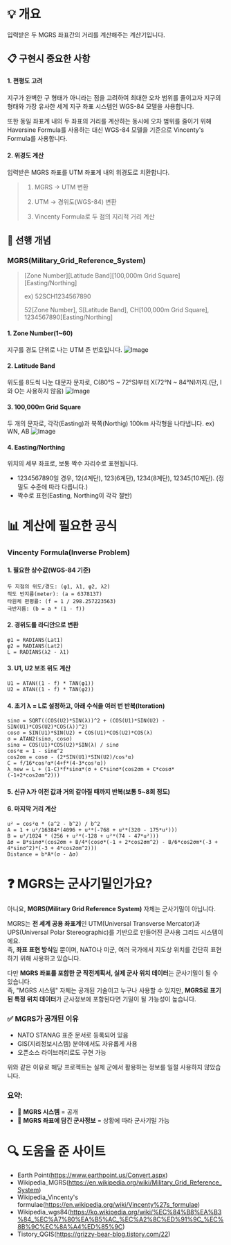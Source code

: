 # 💡 개요
입력받은 두 MGRS 좌표간의 거리를 계산해주는 계산기입니다.


## 📋 구현시 중요한 사항
#### 1. 편평도 고려
지구가 완벽한 구 형태가 아니라는 점을 고려하여 최대한 오차 범위를 줄이고자 지구의 형태와 가장 유사한 세계 지구 좌표 시스템인 WGS-84 모델을 사용합니다.

또한 동일 좌표계 내의 두 좌표의 거리를 계산하는 동시에 오차 범위를 줄이기 위해 Haversine Formula를 사용하는 대신 WGS-84 모델을 기준으로 Vincenty's Formula를 사용합니다.

#### 2. 위경도 계산
입력받은 MGRS 좌표를 UTM 좌표계 내의 위경도로 치환합니다.


> 1. MGRS -> UTM 변환
>
> 2. UTM ->  경위도(WGS-84) 변환
>
> 3. Vincenty Formula로 두 점의 지리적 거리 계산


## 📝 선행 개념
### MGRS(Military_Grid_Reference_System)
> [Zone Number][Latitude Band][100,000m Grid Square][Easting/Northing]
>
> ex) 52SCH1234567890
>
> 52[Zone Number],
> S[Latitude Band],
> CH[100,000m Grid Square],
> 1234567890[Easting/Northing]

#### 1. Zone Number(1~60)
  지구를 경도 단위로 나는 UTM 존 번호입니다.
  ![Image](https://github.com/user-attachments/assets/f0a98788-e945-4706-9fda-aabb3580ba71)

#### 2. Latitude Band
  위도를 8도씩 나눈 대문자 문자로, C(80°S ~ 72°S)부터 X(72°N ~ 84°N)까지.(단, I와 O는 사용하지 않음)
  ![Image](https://github.com/user-attachments/assets/a8bb38c3-2045-46dd-bcca-a92d530f0b9e)

#### 3. 100,000m Grid Square
  두 개의 문자로, 각각(Easting)과 북쪽(Northig) 100km 사각형을 나타냅니다.
  ex) WN, AB
  ![Image](https://github.com/user-attachments/assets/f69f0b87-520e-4dc1-9ae5-3b4e3504a344)

#### 4. Easting/Northing
  위치의 세부 좌표로, 보통 짝수 자리수로 표현됩니다.
  - 1234567890일 경우, 12(4계단), 123(6계단), 1234(8계단), 12345(10계단). (정밀도 수준에 따라 다릅니다.)
  - 짝수로 표현(Easting, Northing이 각각 절반)


# 📊 계산에 필요한 공식
### Vincenty Formula(Inverse Problem)

#### 1. 필요한 상수값(WGS-84 기준)
```
두 지점의 위도/경도: (φ1, λ1, φ2, λ2)
적도 반지름(meter): (a = 6378137)
타원체 편평률: (f = 1 / 298.257223563)
극반지름: (b = a * (1 - f))
```

#### 2. 경위도를 라디안으로 변환
```
φ1 = RADIANS(Lat1)
φ2 = RADIANS(Lat2)
L = RADIANS(λ2 - λ1)
```

#### 3. U1, U2 보조 위도 계산
```
U1 = ATAN((1 - f) * TAN(φ1))
U2 = ATAN((1 - f) * TAN(φ2))
```

#### 4. 초기 λ = L로 설정하고, 아래 수식을 여러 번 반복(Iteration)
```
sinσ = SQRT((COS(U2)*SIN(λ))^2 + (COS(U1)*SIN(U2) - SIN(U1)*COS(U2)*COS(λ))^2)
cosσ = SIN(U1)*SIN(U2) + COS(U1)*COS(U2)*COS(λ)
σ = ATAN2(sinσ, cosσ)
sinα = COS(U1)*COS(U2)*SIN(λ) / sinσ
cos²α = 1 - sinα^2
cos2σm = cosσ - (2*SIN(U1)*SIN(U2)/cos²α)
C = f/16*cos²α*(4+f*(4-3*cos²α))
λ_new = L + (1-C)*f*sinα*(σ + C*sinσ*(cos2σm + C*cosσ*(-1+2*cos2σm^2)))
```

#### 5. 신규 λ가 이전 값과 거의 같아질 때까지 반복(보통 5~8회 정도)

#### 6. 마지막 거리 계산
```
u² = cos²α * (a^2 - b^2) / b^2
A = 1 + u²/16384*(4096 + u²*(-768 + u²*(320 - 175*u²)))
B = u²/1024 * (256 + u²*(-128 + u²*(74 - 47*u²)))
Δσ = B*sinσ*(cos2σm + B/4*(cosσ*(-1 + 2*cos2σm^2) - B/6*cos2σm*(-3 + 4*sinσ^2)*(-3 + 4*cos2σm^2)))
Distance = b*A*(σ - Δσ)
```

# ❓ MGRS는 군사기밀인가요?
아니요, **MGRS(Military Grid Reference System)** 자체는 군사기밀이 아닙니다.

MGRS는 **전 세계 공용 좌표계**인 UTM(Universal Transverse Mercator)과 UPS(Universal Polar Stereographic)를 기반으로 만들어진 군사용 그리드 시스템이에요.  
즉, **좌표 표현 방식**일 뿐이며, NATO나 미군, 여러 국가에서 지도상 위치를 간단히 표현하기 위해 사용하고 있습니다.

다만 **MGRS 좌표를 포함한 군 작전계획서, 실제 군사 위치 데이터**는 군사기밀이 될 수 있습니다.  
즉, "MGRS 시스템" 자체는 공개된 기술이고 누구나 사용할 수 있지만, **MGRS로 표기된 특정 위치 데이터**가 군사정보에 포함된다면 기밀이 될 가능성이 높습니다.

### ✅ MGRS가 공개된 이유
- NATO STANAG 표준 문서로 등록되어 있음
- GIS(지리정보시스템) 분야에서도 자유롭게 사용
- 오픈소스 라이브러리로도 구현 가능

위와 같은 이유로 해당 프로젝트는 실제 군에서 활용하는 정보를 일절 사용하지 않았습니다.

### 요약:
- 📌 **MGRS 시스템** = 공개
- 📌 **MGRS 좌표에 담긴 군사정보** = 상황에 따라 군사기밀 가능



# 🔍 도움을 준 사이트
- Earth Point(https://www.earthpoint.us/Convert.aspx)
- Wikipedia_MGRS(https://en.wikipedia.org/wiki/Military_Grid_Reference_System)
- Wikipedia_Vincenty's formulae(https://en.wikipedia.org/wiki/Vincenty%27s_formulae)
- Wikipedia_wgs84(https://ko.wikipedia.org/wiki/%EC%84%B8%EA%B3%84_%EC%A7%80%EA%B5%AC_%EC%A2%8C%ED%91%9C_%EC%8B%9C%EC%8A%A4%ED%85%9C)
- Tistory_QGIS(https://grizzy-bear-blog.tistory.com/22)
